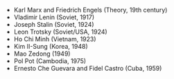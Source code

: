 - Karl Marx and Friedrich Engels (Theory, 19th century)
- Vladimir Lenin (Soviet, 1917)
- Joseph Stalin (Soviet, 1924)
- Leon Trotsky (Soviet/USA, 1924)
- Ho Chi Minh (Vietnam, 1923)
- Kim II-Sung (Korea, 1948)
- Mao Zedong (1949)
- Pol Pot (Cambodia, 1975)
- Ernesto Che Guevara and Fidel Castro (Cuba, 1959)
